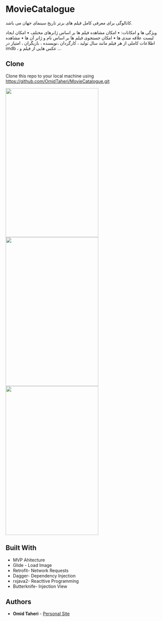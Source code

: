 # MovieCatalogue

کاتالوگی برای معرفی کامل  فیلم های برتر تاریخ سینمای جهان  می باشد.

ویژگی ها و امکانات:
•	امکان مشاهده فیلم ها بر اساس ژانرهای مختلف
•	امکان ایجاد لیست علاقه مندی ها
•	امکان جستجوی فیلم ها بر اساس نام و ژانر آن ها
•	مشاهده اطلاعات کاملی از هر فیلم مانند سال تولید ، کارگردان ،نویسنده ، بازیگران ، امتیاز در imdb ، عکس هایی از فیلم و …




## Clone

Clone this repo to your local machine using https://github.com/OmidTaheri/MovieCatalogue.git

<a href="url"><img src="http://omidtaheri.ir/wp-content/uploads/2020/02/film22.jpg"   height="480" width="300" ></a>
<a href="url"><img src="http://omidtaheri.ir/wp-content/uploads/2020/02/film42.jpg"   height="480" width="300" ></a>
<a href="url"><img src="http://omidtaheri.ir/wp-content/uploads/2020/02/film12-scaled.jpg"   height="480" width="300" ></a>
 




## Built With

* MVP Ahitecture
* Glide - Load Image
* Retrofit- Network Requests
* Dagger- Dependency Injection
* rxjava2- Reacttive Programming
* Butterknife- Injection View

## Authors

* **Omid Taheri** - [Personal Site](http://omidtaheri.ir)

